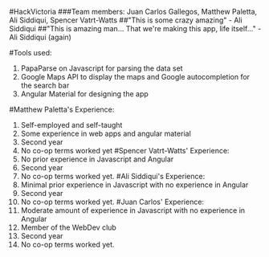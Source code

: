 #HackVictoria
###Team members: Juan Carlos Gallegos, Matthew Paletta, Ali Siddiqui, Spencer Vatrt-Watts
##"This is some crazy amazing" - Ali Siddiqui
##"This is amazing man... That we're making this app, life itself..." - Ali Siddiqui (again)

#Tools used: 
1. PapaParse on Javascript for parsing the data set
2. Google Maps API to display the maps and Google autocompletion for the search bar
3. Angular Material for designing the app

#Matthew Paletta's Experience:
1. Self-employed and self-taught 
2. Some experience in web apps and angular material
3. Second year
4. No co-op terms worked yet
#Spencer Vatrt-Watts' Experience:
1. No prior experience in Javascript and Angular
2. Second year 
3. No co-op terms worked yet.
#Ali Siddiqui's Experience:
1. Minimal prior experience in Javascript with no experience in Angular
2. Second year 
3. No co-op terms worked yet.
#Juan Carlos' Experience:
1. Moderate amount of experience in Javascript with no experience in Angular
2. Member of the WebDev club
3. Second year 
4. No co-op terms worked yet.
